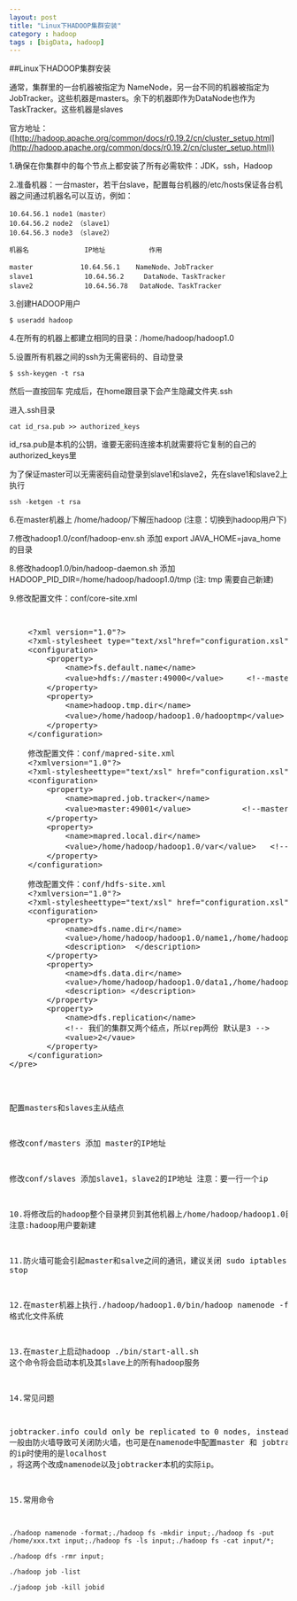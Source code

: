 ```yaml
---
layout: post
title: "Linux下HADOOP集群安装"
category : hadoop
tags : [bigData, hadoop]
---
```

##Linux下HADOOP集群安装

通常，集群里的一台机器被指定为 NameNode，另一台不同的机器被指定为JobTracker。这些机器是masters。余下的机器即作为DataNode也作为TaskTracker。这些机器是slaves

官方地址：([http://hadoop.apache.org/common/docs/r0.19.2/cn/cluster_setup.html](http://hadoop.apache.org/common/docs/r0.19.2/cn/cluster_setup.html))

1.确保在你集群中的每个节点上都安装了所有必需软件：JDK，ssh，Hadoop

2.准备机器：一台master，若干台slave，配置每台机器的/etc/hosts保证各台机器之间通过机器名可以互访，例如：

    10.64.56.1 node1（master）   
    10.64.56.2 node2 （slave1）   
    10.64.56.3 node3 （slave2）

	机器名              IP地址           作用

	master            10.64.56.1    NameNode、JobTracker
	slave1             10.64.56.2     DataNode、TaskTracker
	slave2             10.64.56.78   DataNode、TaskTracker
3.创建HADOOP用户

    $ useradd hadoop
4.在所有的机器上都建立相同的目录：/home/hadoop/hadoop1.0

5.设置所有机器之间的ssh为无需密码的、自动登录

	$ ssh-keygen -t rsa
然后一直按回车 完成后，在home跟目录下会产生隐藏文件夹.ssh

进入.ssh目录   

	cat id_rsa.pub >> authorized_keys 
 id_rsa.pub是本机的公钥，谁要无密码连接本机就需要将它复制的自己的authorized_keys里

 为了保证master可以无需密码自动登录到slave1和slave2，先在slave1和slave2上执行

	ssh -ketgen -t rsa
6.在master机器上 /home/hadoop/下解压hadoop (注意：切换到hadoop用户下)

7.修改hadoop1.0/conf/hadoop-env.sh 添加 export JAVA_HOME=java_home的目录

8.修改hadoop1.0/bin/hadoop-daemon.sh 添加 HADOOP_PID_DIR=/home/hadoop/hadoop1.0/tmp (注: tmp 需要自己新建)

9.修改配置文件：conf/core-site.xml
<pre><xmp>
	<?xml version="1.0"?>              
    <?xml-stylesheet type="text/xsl"href="configuration.xsl"?>              
    <configuration>              
		<property>              
			<name>fs.default.name</name>              
			<value>hdfs://master:49000</value>     <!--master 可用IP代替 -->    
		</property>              
		<property>              
			<name>hadoop.tmp.dir</name>              
			<value>/home/hadoop/hadoop1.0/hadooptmp</value> <!-- 注意需要新建hadooptmp目录 -->
		</property>              
	</configuration>

	修改配置文件：conf/mapred-site.xml
	<?xmlversion="1.0"?>               
    <?xml-stylesheettype="text/xsl" href="configuration.xsl"?>               
	<configuration>               
		<property>               
			<name>mapred.job.tracker</name>               
			<value>master:49001</value>           <!--master 可用IP代替 -->   
		</property>               
		<property>               
			<name>mapred.local.dir</name>               
			<value>/home/hadoop/hadoop1.0/var</value>   <!-- 注意需要新建var目录 并附上可执行的权限 重要 -->
		</property>               
	</configuration>

	修改配置文件：conf/hdfs-site.xml
	<?xmlversion="1.0"?>            
	<?xml-stylesheettype="text/xsl" href="configuration.xsl"?>            
	<configuration>            
		<property>            
			<name>dfs.name.dir</name>            
			<value>/home/hadoop/hadoop1.0/name1,/home/hadoop/hadoop1.0/name2</value>           
			<description>  </description>            
		</property>            
		<property>            
			<name>dfs.data.dir</name>            
			<value>/home/hadoop/hadoop1.0/data1,/home/hadoop/hadoop1.0/data2</value>            
			<description> </description>            
		</property>            
		<property>            
			<name>dfs.replication</name>            
			<!-- 我们的集群又两个结点，所以rep两份 默认是3 -->
			<value>2</vaue>            
		</property>            
	</configuration>
</pre></xmp>
配置masters和slaves主从结点

修改conf/masters 添加 master的IP地址

修改conf/slaves   添加slave1，slave2的IP地址 注意：要一行一个ip

10.将修改后的hadoop整个目录拷贝到其他机器上/home/hadoop/hadoop1.0目录  注意:hadoop用户要新建 

11.防火墙可能会引起master和salve之间的通讯，建议关闭  sudo iptables stop

12.在master机器上执行./hadoop/hadoop1.0/bin/hadoop namenode -format 格式化文件系统

13.在master上启动hadoop ./bin/start-all.sh 这个命令将会启动本机及其slave上的所有hadoop服务

14.常见问题

 jobtracker.info could only be replicated to 0 nodes, instead of 1 一般由防火墙导致可关闭防火墙，也可是在namenode中配置master 和 jobtracker 的ip时使用的是localhost ，将这两个改成namenode以及jobtracker本机的实际ip。

15.常用命令

	./hadoop namenode -format;./hadoop fs -mkdir input;./hadoop fs -put /home/xxx.txt input;./hadoop fs -ls input;./hadoop fs -cat input/*;

    ./hadoop dfs -rmr input;

    ./hadoop job -list

    ./jadoop job -kill jobid